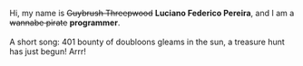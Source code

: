 Hi, my name is ~~Guybrush Threepwood~~ **Luciano Federico Pereira**, and I am a ~~wannabe pirate~~ **programmer**.<br><br>A short song: 401 bounty of doubloons gleams in the sun, a treasure hunt has just begun! Arrr!
